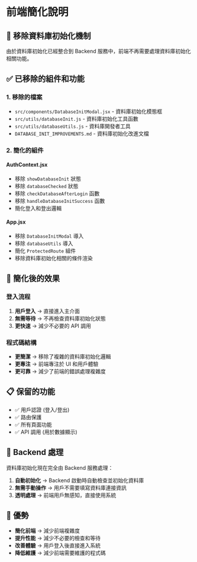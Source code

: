 # 前端簡化說明

## 🎯 移除資料庫初始化機制

由於資料庫初始化已經整合到 Backend 服務中，前端不再需要處理資料庫初始化相關功能。

## ✅ 已移除的組件和功能

### 1. 移除的檔案
- `src/components/DatabaseInitModal.jsx` - 資料庫初始化模態框
- `src/utils/databaseInit.js` - 資料庫初始化工具函數
- `src/utils/databaseUtils.js` - 資料庫開發者工具
- `DATABASE_INIT_IMPROVEMENTS.md` - 資料庫初始化改進文檔

### 2. 簡化的組件

#### AuthContext.jsx
- 移除 `showDatabaseInit` 狀態
- 移除 `databaseChecked` 狀態
- 移除 `checkDatabaseAfterLogin` 函數
- 移除 `handleDatabaseInitSuccess` 函數
- 簡化登入和登出邏輯

#### App.jsx
- 移除 `DatabaseInitModal` 導入
- 移除 `databaseUtils` 導入
- 簡化 `ProtectedRoute` 組件
- 移除資料庫初始化相關的條件渲染

## 🚀 簡化後的效果

### 登入流程
1. **用戶登入** → 直接進入主介面
2. **無需等待** → 不再檢查資料庫初始化狀態
3. **更快速** → 減少不必要的 API 調用

### 程式碼結構
- **更簡潔** → 移除了複雜的資料庫初始化邏輯
- **更專注** → 前端專注於 UI 和用戶體驗
- **更可靠** → 減少了前端的錯誤處理複雜度

## 📋 保留的功能

- ✅ 用戶認證 (登入/登出)
- ✅ 路由保護
- ✅ 所有頁面功能
- ✅ API 調用 (用於數據顯示)

## 🔧 Backend 處理

資料庫初始化現在完全由 Backend 服務處理：

1. **自動初始化** → Backend 啟動時自動檢查並初始化資料庫
2. **無需手動操作** → 用戶不需要填寫資料庫連接資訊
3. **透明處理** → 前端用戶無感知，直接使用系統

## 🎉 優勢

- **簡化前端** → 減少前端複雜度
- **提升性能** → 減少不必要的檢查和等待
- **改善體驗** → 用戶登入後直接進入系統
- **降低維護** → 減少前端需要維護的程式碼
